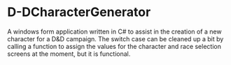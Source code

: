 # D-DCharacterGenerator
A windows form application written in C# to assist in the creation of a new character for a D&amp;D campaign.
The switch case can be cleaned up a bit by calling a function to assign the values for the character and race selection screens at the moment, but it is functional.
